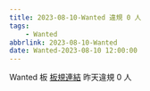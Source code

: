 ```yaml
---
title: 2023-08-10-Wanted 違規 0 人
tags:
    - Wanted
abbrlink: 2023-08-10-Wanted
date: Wanted-2023-08-10 12:00:00
---
```

Wanted 板 [板規連結](https://www.ptt.cc/bbs/Wanted/M.1608829773.A.D3B.html)
昨天違規 0 人
